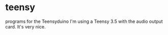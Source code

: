 # teensy
programs for the Teensyduino
I'm using a Teensy 3.5 with the audio output card. It's very nice.
